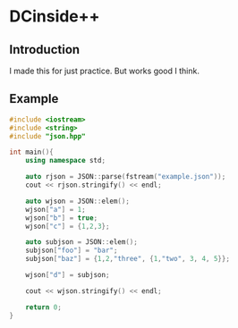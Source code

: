 DCinside++
==========

Introduction
----------
I made this for just practice. But works good I think.

Example
----------

```cpp
#include <iostream>
#include <string>
#include "json.hpp"

int main(){
	using namespace std;

	auto rjson = JSON::parse(fstream("example.json"));
	cout << rjson.stringify() << endl;

	auto wjson = JSON::elem();
	wjson["a"] = 1;
	wjson["b"] = true;
	wjson["c"] = {1,2,3};

	auto subjson = JSON::elem();
	subjson["foo"] = "bar";
	subjson["baz"] = {1,2,"three", {1,"two", 3, 4, 5}};

	wjson["d"] = subjson;

	cout << wjson.stringify() << endl;

	return 0;
}
```